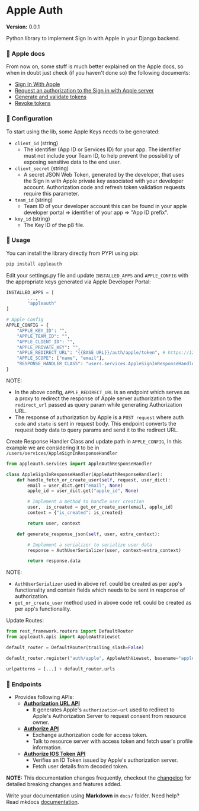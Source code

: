 # Apple Auth

__Version:__ 0.0.1

Python library to implement Sign In with Apple in your Django backend.

### 🍎 Apple docs

From now on, some stuff is much better explained on the Apple docs, so when in doubt just check (if you haven't done so) the following documents:

- [Sign In With Apple](https://developer.apple.com/sign-in-with-apple/get-started/)
- [Request an authorization to the Sign in with Apple server](https://developer.apple.com/documentation/sign_in_with_apple/request_an_authorization_to_the_sign_in_with_apple_server)
- [Generate and validate tokens](https://developer.apple.com/documentation/sign_in_with_apple/generate_and_validate_tokens)
- [Revoke tokens](https://developer.apple.com/documentation/sign_in_with_apple/revoke_tokens)

### 📝 Configuration

To start using the lib, some Apple Keys needs to be generated:

- `client_id` (string)
    - The identifier (App ID or Services ID) for your app. The identifier must not include your Team ID, to help prevent the possibility of exposing sensitive data to the end user.
- `client_secret` (string)
    - A secret JSON Web Token, generated by the developer, that uses the Sign in with Apple private key associated with your developer account. Authorization code and refresh token validation requests require this parameter.
- `team_id` (string)
    - Team ID of your developer account this can be found in your apple developer portal => identifier of your app => "App ID prefix".
- `key_id` (string)
    - The Key ID of the p8 file.

### 🚀 Usage

You can install the library directly from PYPI using pip:

```bash
pip install appleauth
```

Edit your settings.py file and update `INSTALLED_APPS` and `APPLE_CONFIG` with the appropriate keys generated via Apple Developer Portal:

```python
INSTALLED_APPS = [
        ...,
        "appleauth"
]

# Apple Config
APPLE_CONFIG = {
    "APPLE_KEY_ID": "",
    "APPLE_TEAM_ID": "",
    "APPLE_CLIENT_ID": "",
    "APPLE_PRIVATE_KEY": "",
    "APPLE_REDIRECT_URL": "{{BASE URL}}/auth/apple/token", # https://127.0.0.1:8000/auth/apple/token
    "APPLE_SCOPE": ["name", "email"],
    "RESPONSE_HANDLER_CLASS": "users.services.AppleSignInResponseHandler",
}
```

NOTE:

- In the above config, `APPLE_REDIRECT_URL` is an endpoint which serves as a proxy to redirect the response of Apple server authorization to the `redirect_url` passed as query param while generating Authorization URL.
- The response of authorization by Apple is a `POST request` where auth `code` and `state` is sent in request body. This endpoint converts the request body data to query params and send it to the redirect URL.

Create Response Handler Class and update path in `APPLE_CONFIG`, In this example we are considering it to be in `/users/services/AppleSignInResponseHandler`

```python
from appleauth.services import AppleAuthResponseHandler

class AppleSignInResponseHandler(AppleAuthResponseHandler):
    def handle_fetch_or_create_user(self, request, user_dict):
        email = user_dict.get("email", None)
        apple_id = user_dict.get("apple_id", None)

        # Implement a method to handle user creation
        user,  is_created = get_or_create_user(email, apple_id)
        context = {"is_created": is_created}

        return user, context

    def generate_response_json(self, user, extra_context):

        # Implement a serializer to serialize user data
        response = AuthUserSerializer(user, context=extra_context)

        return response.data
```

NOTE:

- `AuthUserSerializer` used in above ref. could be created as per app's functionality and contain fields which needs to be sent in response of authorization.
- `get_or_create_user` method used in above code ref. could be created as per app's functionality.

Update Routes:

```python
from rest_framework.routers import DefaultRouter
from appleauth.apis import AppleAuthViewset

default_router = DefaultRouter(trailing_slash=False)

default_router.register("auth/apple", AppleAuthViewset, basename="apple-auth")

urlpatterns = [...] + default_router.urls
```

### 🤖 Endpoints

- Provides following APIs:
    - [**Authorization URL API**](endpoints/#get-authorization-url)
        - It generates Apple's `authorization-url` used to redirect to Apple's Authorization Server to request consent from resource owner.
    - [**Authorize API**](endpoints/#authorize-user)
        - Exchange authorization code for access token.
        - Talk to resource server with access token and fetch user's profile information.
    - [**Authorize IOS Token API**](endpoints/#authorize-ios-token)
        - Verifies an ID Token issued by Apple's authorization server.
        - Fetch user details from decoded token.

**NOTE:** This documentation changes frequently, checkout the [changelog](changelog.md) for detailed breaking changes and features added.

Write your documentation using **Markdown** in `docs/` folder. Need help? Read mkdocs [documentation][mkdocs].

[mkdocs]: http://www.mkdocs.org/user-guide/writing-your-docs/
